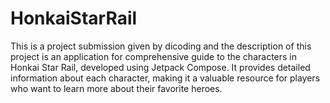 # HonkaiStarRail

This is a project submission given by dicoding and the description of this project is an application for comprehensive guide to the characters in Honkai Star Rail, developed using Jetpack Compose. It provides detailed information about each character, making it a valuable resource for players who want to learn more about their favorite heroes.
